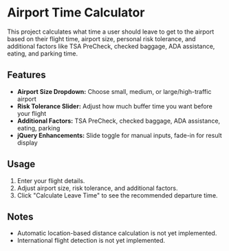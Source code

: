 # Airport Time Calculator

This project calculates what time a user should leave to get to the airport based on their flight time, airport size, personal risk tolerance, and additional factors like TSA PreCheck, checked baggage, ADA assistance, eating, and parking time.

## Features
- **Airport Size Dropdown:** Choose small, medium, or large/high-traffic airport
- **Risk Tolerance Slider:** Adjust how much buffer time you want before your flight
- **Additional Factors:** TSA PreCheck, checked baggage, ADA assistance, eating, parking
- **jQuery Enhancements:** Slide toggle for manual inputs, fade-in for result display

## Usage
1. Enter your flight details.
2. Adjust airport size, risk tolerance, and additional factors.
3. Click "Calculate Leave Time" to see the recommended departure time.

## Notes
- Automatic location-based distance calculation is not yet implemented.
- International flight detection is not yet implemented.

